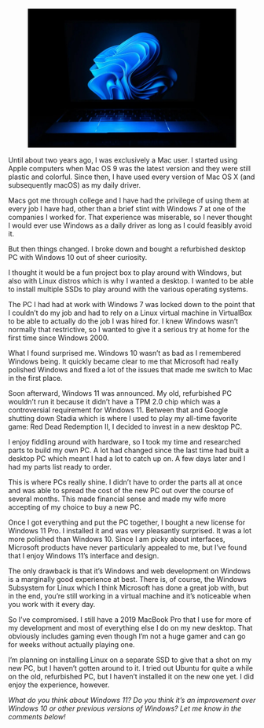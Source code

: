 <figure><img decoding="async" src="sunrise-king-NK-cB-l1cv0-unsplash-940x627.webp" alt=""></figure>

Until about two years ago, I was exclusively a Mac user. I started using Apple computers when Mac OS 9 was the latest version and they were still plastic and colorful. Since then, I have used every version of Mac OS X (and subsequently macOS) as my daily driver.

Macs got me through college and I have had the privilege of using them at every job I have had, other than a brief stint with Windows 7 at one of the companies I worked for. That experience was miserable, so I never thought I would ever use Windows as a daily driver as long as I could feasibly avoid it.

But then things changed. I broke down and bought a refurbished desktop PC with Windows 10 out of sheer curiosity.

I thought it would be a fun project box to play around with Windows, but also with Linux distros which is why I wanted a desktop. I wanted to be able to install multiple SSDs to play around with the various operating systems.

The PC I had had at work with Windows 7 was locked down to the point that I couldn’t do my job and had to rely on a Linux virtual machine in VirtualBox to be able to actually do the job I was hired for. I knew Windows wasn’t normally that restrictive, so I wanted to give it a serious try at home for the first time since Windows 2000.

What I found surprised me. Windows 10 wasn’t as bad as I remembered Windows being. It quickly became clear to me that Microsoft had really polished Windows and fixed a lot of the issues that made me switch to Mac in the first place.

Soon afterward, Windows 11 was announced. My old, refurbished PC wouldn’t run it because it didn’t have a TPM 2.0 chip which was a controversial requirement for Windows 11. Between that and Google shutting down Stadia which is where I used to play my all-time favorite game: Red Dead Redemption II, I decided to invest in a new desktop PC.

I enjoy fiddling around with hardware, so I took my time and researched parts to build my own PC. A lot had changed since the last time had built a desktop PC which meant I had a lot to catch up on. A few days later and I had my parts list ready to order.

This is where PCs really shine. I didn’t have to order the parts all at once and was able to spread the cost of the new PC out over the course of several months. This made financial sense and made my wife more accepting of my choice to buy a new PC.

Once I got everything and put the PC together, I bought a new license for Windows 11 Pro. I installed it and was very pleasantly surprised. It was a lot more polished than Windows 10. Since I am picky about interfaces, Microsoft products have never particularly appealed to me, but I’ve found that I enjoy Windows 11’s interface and design.

The only drawback is that it’s Windows and web development on Windows is a marginally good experience at best. There is, of course, the Windows Subsystem for Linux which I think Microsoft has done a great job with, but in the end, you’re still working in a virtual machine and it’s noticeable when you work with it every day.

So I’ve compromised. I still have a 2019 MacBook Pro that I use for more of my development and most of everything else I do on my new desktop. That obviously includes gaming even though I’m not a huge gamer and can go for weeks without actually playing one.

I’m planning on installing Linux on a separate SSD to give that a shot on my new PC, but I haven’t gotten around to it. I tried out Ubuntu for quite a while on the old, refurbished PC, but I haven’t installed it on the new one yet. I did enjoy the experience, however.

*What do you think about Windows 11? Do you think it’s an improvement over Windows 10 or other previous versions of Windows? Let me know in the comments below!*